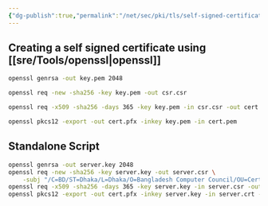 ```yaml
---
{"dg-publish":true,"permalink":"/net/sec/pki/tls/self-signed-certificate/"}
---
```



## Creating a self signed certificate using [[sre/Tools/openssl\|openssl]]

```bash
openssl genrsa -out key.pem 2048
```


```bash
openssl req -new -sha256 -key key.pem -out csr.csr
```


```bash
openssl req -x509 -sha256 -days 365 -key key.pem -in csr.csr -out cert.pem
```


```bash
openssl pkcs12 -export -out cert.pfx -inkey key.pem -in cert.pem
```



## Standalone Script

```bash
openssl genrsa -out server.key 2048
openssl req -new -sha256 -key server.key -out server.csr \
    -subj "/C=BD/ST=Dhaka/L=Dhaka/O=Bangladesh Computer Council/OU=Certificate Authority/CN=flask-bcc.gov.bd/emailAddress=support@bcc-ca.gov.bd"
openssl req -x509 -sha256 -days 365 -key server.key -in server.csr -out server.crt
openssl pkcs12 -export -out cert.pfx -inkey server.key -in server.crt -password 123456
```

